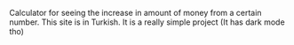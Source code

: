 Calculator for seeing the increase in amount of money from a certain number.
This site is in Turkish. It is a really simple project (It has dark mode tho)
